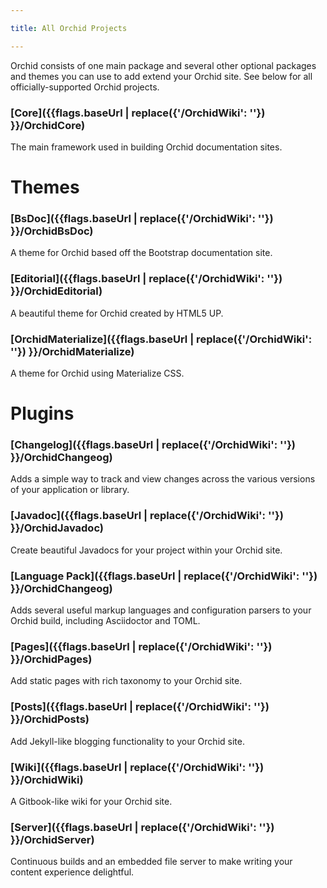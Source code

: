 ```yaml
---

title: All Orchid Projects

---
```


Orchid consists of one main package and several other optional packages and themes you can use to add extend your Orchid 
site. See below for all officially-supported Orchid projects.

### [Core]({{flags.baseUrl | replace({'/OrchidWiki': ''}) }}/OrchidCore)

The main framework used in building Orchid documentation sites.

# Themes

### [BsDoc]({{flags.baseUrl | replace({'/OrchidWiki': ''}) }}/OrchidBsDoc)

A theme for Orchid based off the Bootstrap documentation site.

### [Editorial]({{flags.baseUrl | replace({'/OrchidWiki': ''}) }}/OrchidEditorial)

A beautiful theme for Orchid created by HTML5 UP.

### [OrchidMaterialize]({{flags.baseUrl | replace({'/OrchidWiki': ''}) }}/OrchidMaterialize)

A theme for Orchid using Materialize CSS.

# Plugins

### [Changelog]({{flags.baseUrl | replace({'/OrchidWiki': ''}) }}/OrchidChangeog)

Adds a simple way to track and view changes across the various versions of your application or library.
    
### [Javadoc]({{flags.baseUrl | replace({'/OrchidWiki': ''}) }}/OrchidJavadoc)

Create beautiful Javadocs for your project within your Orchid site.

### [Language Pack]({{flags.baseUrl | replace({'/OrchidWiki': ''}) }}/OrchidChangeog)

Adds several useful markup languages and configuration parsers to your Orchid build, including Asciidoctor and TOML.

### [Pages]({{flags.baseUrl | replace({'/OrchidWiki': ''}) }}/OrchidPages)

Add static pages with rich taxonomy to your Orchid site.

### [Posts]({{flags.baseUrl | replace({'/OrchidWiki': ''}) }}/OrchidPosts)

Add Jekyll-like blogging functionality to your Orchid site.

### [Wiki]({{flags.baseUrl | replace({'/OrchidWiki': ''}) }}/OrchidWiki)

A Gitbook-like wiki for your Orchid site.

### [Server]({{flags.baseUrl | replace({'/OrchidWiki': ''}) }}/OrchidServer)

Continuous builds and an embedded file server to make writing your content experience delightful.
